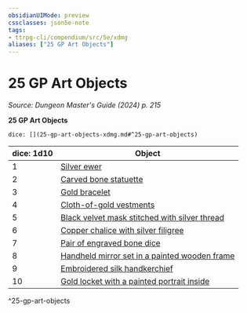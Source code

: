 ```yaml
---
obsidianUIMode: preview
cssclasses: json5e-note
tags:
- ttrpg-cli/compendium/src/5e/xdmg
aliases: ["25 GP Art Objects"]
---
```

# 25 GP Art Objects
*Source: Dungeon Master's Guide (2024) p. 215* 

**25 GP Art Objects**

`dice: [](25-gp-art-objects-xdmg.md#^25-gp-art-objects)`

| dice: 1d10 | Object |
|------------|--------|
| 1 | [Silver ewer](3-Compendium/items/silver-ewer-xdmg.md) |
| 2 | [Carved bone statuette](3-Compendium/items/carved-bone-statuette-xdmg.md) |
| 3 | [Gold bracelet](3-Compendium/items/gold-bracelet-xdmg.md) |
| 4 | [Cloth-of-gold vestments](3-Compendium/items/cloth-of-gold-vestments-xdmg.md) |
| 5 | [Black velvet mask stitched with silver thread](3-Compendium/items/black-velvet-mask-stitched-with-silver-thread-xdmg.md) |
| 6 | [Copper chalice with silver filigree](3-Compendium/items/copper-chalice-with-silver-filigree-xdmg.md) |
| 7 | [Pair of engraved bone dice](3-Compendium/items/pair-of-engraved-bone-dice-xdmg.md) |
| 8 | [Handheld mirror set in a painted wooden frame](3-Compendium/items/handheld-mirror-set-in-a-painted-wooden-frame-xdmg.md) |
| 9 | [Embroidered silk handkerchief](3-Compendium/items/embroidered-silk-handkerchief-xdmg.md) |
| 10 | [Gold locket with a painted portrait inside](3-Compendium/items/gold-locket-with-a-painted-portrait-inside-xdmg.md) |
^25-gp-art-objects